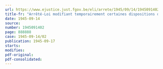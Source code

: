 ```yaml
---
url: https://www.ejustice.just.fgov.be/eli/arrete/1945/09/14/1945091402/justel
title-fr: "Arrêté-Loi modifiant temporairement certaines dispositions du Code électoral et de la loi électorale communale, relatives à la révision des listes électorales"
date: 1945-09-14
source:
number: 1945091402
page: 888888
case: 1945-09-14/02
publication: 1945-09-17
starts:
modifies:
pdf-original:
pdf-consolidated:
---
```



